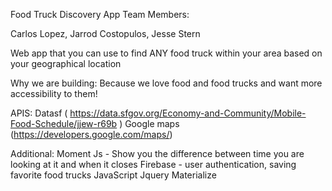 Food Truck Discovery App
Team Members:

Carlos Lopez, Jarrod Costopulos, Jesse Stern

Web app that you can use to find ANY food truck within your area based on your geographical location 

Why we are building: Because we love food and food trucks and want more accessibility to them!

APIS: 
Datasf  ( https://data.sfgov.org/Economy-and-Community/Mobile-Food-Schedule/jjew-r69b ) 
Google maps (https://developers.google.com/maps/)

Additional:
Moment Js - Show you the difference between time you are looking at it and when it closes
Firebase - user authentication, saving favorite food trucks
JavaScript 
Jquery
Materialize